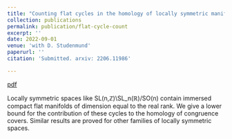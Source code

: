 ```yaml
---
title: "Counting flat cycles in the homology of locally symmetric manifolds"
collection: publications
permalink: publication/flat-cycle-count
excerpt: ''
date: 2022-09-01
venue: 'with D. Studenmund'
paperurl: ''
citation: 'Submitted. arxiv: 2206.11986'

---
```


[pdf](http://bena-tshishiku.github.io/files/flat-cycle-count.pdf)

Locally symmetric spaces like SL(n,ℤ)\SL_n(ℝ)/SO(n) contain immersed 
compact flat manifolds of dimension equal to the real rank. We give a 
lower bound for the contribution of these cycles to the homology of congruence 
covers. Similar results are proved for other families of locally symmetric spaces. 
